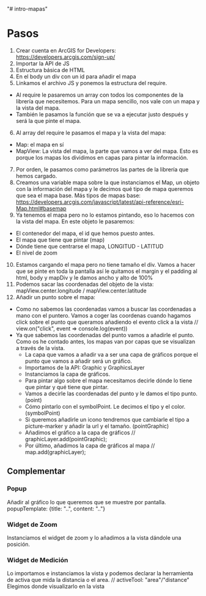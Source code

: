 "# intro-mapas"
# Pasos
1. Crear cuenta en ArcGIS for Developers: https://developers.arcgis.com/sign-up/
2. Importar la API de JS
3. Estructura básica de HTML
4. En el body un div con un id para añadir el mapa
5. Linkamos el archivo JS y ponemos la estructura del require.
  * Al require le pasaremos un array con todos los componentes de la librería que necesitemos. Para un mapa sencillo, nos vale con un mapa y la vista del mapa.
  * También le pasamos la función que se va a ejecutar justo después y será la que pinte el mapa.
6. Al array del require le pasamos el mapa y la vista del mapa:
  - Map: el mapa en sí
  - MapView: La vista del mapa, la parte que vamos a ver del mapa.
  Esto es porque los mapas los dividimos en capas para pintar la información.
7. Por orden, le pasamos como parámetros las partes de la librería que hemos cargado.
8. Creamos una variable mapa sobre la que instanciamos el Map, un objeto con la información del mapa y le decimos qué tipo de mapa queremos que sea el mapa base. Más tipos de mapas base: https://developers.arcgis.com/javascript/latest/api-reference/esri-Map.html#basemap
9. Ya tenemos el mapa pero no lo estamos pintando, eso lo hacemos con la vista del mapa. En este objeto le pasaremos:
  - El contenedor del mapa, el id que hemos puesto antes.
  - El mapa que tiene que pintar (map)
  - Dónde tiene que centrarse el mapa, LONGITUD - LATITUD
  - El nivel de zoom
10. Estamos cargando el mapa pero no tiene tamaño el div. Vamos a hacer que se pinte en toda la pantalla así le quitamos el margin y el padding al html, body y mapDiv y le damos ancho y alto de 100%
11. Podemos sacar las coordenadas del objeto de la vista: mapView.center.longitude / mapView.center.latitude
12. Añadir un punto sobre el mapa:
  - Como no sabemos las coordenadas vamos a buscar las coordenadas a mano con el puntero. Vamos a coger las coordenas cuando hagamos click sobre el punto que queramos añadiendo el evento click a la vista // view.on("click", event => console.log(event))
  - Ya que sabemos las coordenadas del punto vamos a añadirle el punto. Como os he contado antes, los mapas van por capas que se visualizan a través de la vista.
    - La capa que vamos a añadir va a ser una capa de gráficos porque el punto que vamos a añadir será un gráfico.
    - Importamos de la API: Graphic y GraphicsLayer
    - Instanciamos la capa de gráficos.
    - Para pintar algo sobre el mapa necesitamos decirle dónde lo tiene que pintar y qué tiene que pintar. 
    - Vamos a decirle las coordenadas del punto y le damos el tipo punto. (point)
    - Cómo pintarlo con el symbolPoint. Le decimos el tipo y el color. (symbolPoint)
    - Si queremos añadirle un icono tendremos que cambiarle el tipo a picture-marker y añadir la url y el tamaño. (pointGraphic)
    - Añadimos el gráfico a la capa de gráficos // graphicLayer.add(pointGraphic);
    - Por último, añadimos la capa de gráficos al mapa // map.add(graphicLayer);

## Complementar
### Popup
Añadir al gráfico lo que queremos que se muestre por pantalla. popupTemplate: {title: "..", content: ".."}

### Widget de Zoom
Instanciamos el widget de zoom y lo añadimos a la vista dándole una posición.

### Widget de Medición
Lo importamos e instanciamos la vista y podemos declarar la herramienta de activa que mida la distancia o el area. // activeTool: "area"/"distance"
Elegimos donde visualizarlo en la vista
